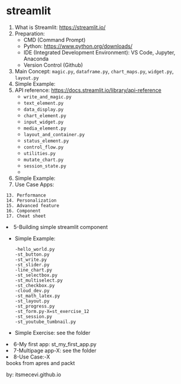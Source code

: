 # streamlit

1. What is Streamlit: https://streamlit.io/
2. Preparation:
    * CMD (Command Prompt)
    * Python: https://www.python.org/downloads/
    * IDE (Integrated Development Environment): VS Code, Jupyter, Anaconda
    * Version Control (Github)
3. Main Concept: `magic.py`, `dataframe.py`, `chart_maps.py`, `widget.py`, `layout.py`
4. Simple Example: 
5. API reference: https://docs.streamlit.io/library/api-reference
      * `write_and_magic.py`
      * `text_element.py`
      * `data_display.py`
      * `chart_element.py`
      * `input_widget.py`
      * `media_element.py`
      * `layout_and_container.py`
      * `status_element.py`
      * `control_flow.py`
      * `utilities.py`
      * `mutate_chart.py`
      * `session_state.py`
      * 
6. Simple Example:
7. Use Case Apps:

   
        
```
13. Performance
14. Personalization
15. Advanced feature
16. Component
17. Cheat sheet
```



<li>5-Building simple streamlit component </li>
      <ul>
      <li>Simple Example:</li>
     
  
  ```
  -hello_world.py
  -st_button.py
  -st_write.py
  -st_slider.py
  -line_chart.py
  -st_selectbox.py
  -st_multiselect.py
  -st_checkbox.py
  -cloud_dev.py
  -st_math_latex.py
  -st_layout.py
  -st_progress.py
  -st_form.py-X=st_exercise_12
  -st_session.py
  -st_youtube_tumbnail.py
  ```
  
  <li>Simple Exercise: see the folder</li>
  </ul>
  
  
  <li>6-My first app: st_my_first_app.py </li>
  
  <li>7-Multipage app-X: see the folder</li>

  <li>8-Use Case:-X</li> books from apres and packt


 by: itsmecevi.github.io
   


